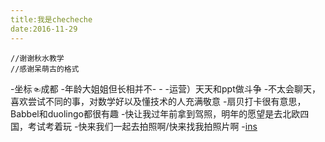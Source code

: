 ```yaml
---
title:我是checheche
date:2016-11-29
---
```

```
//谢谢秋水教学
//感谢呆萌古的格式

```
-坐标☜成都
-年龄大姐姐但长相并不- -
-运营）天天和ppt做斗争
-不太会聊天，喜欢尝试不同的事，对数学好以及懂技术的人充满敬意
-扇贝打卡很有意思，Babbel和duolingo都很有趣
-快让我过年前拿到驾照，明年的愿望是去北欧四国，考试考着玩
-快来我们一起去拍照啊/快来找我拍照片啊
-[ins](https://www.instagram.com/checheche1011/)
